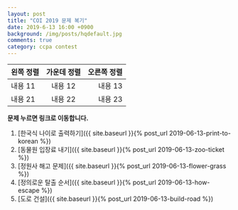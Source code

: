 ```yaml
---
layout: post
title: "COI 2019 문제 복기"
date: 2019-6-13 16:00 +0900
background: /img/posts/hqdefault.jpg
comments: true
category: ccpa contest
---
```


| 왼쪽 정렬 | 가운데 정렬 | 오른쪽 정렬 |
|:--------|:--------:|--------:|
| 내용 11 | 내용 12 | 내용 13 |
| 내용 21 | 내용 22 | 내용 23 |


**문제 누르면 링크로 이동합니다.**

1. [한국식 나이로 출력하기]({{ site.baseurl }}{% post_url 2019-06-13-print-to-korean %})
2. [동물원 입장료 내기]({{ site.baseurl }}{% post_url 2019-06-13-zoo-ticket %})
3. [정원사 해고 문제]({{ site.baseurl }}{% post_url 2019-06-13-flower-grass %})
4. [정의로운 탈출 순서]({{ site.baseurl }}{% post_url 2019-06-13-how-escape %})
5. [도로 건설]({{ site.baseurl }}{% post_url 2019-06-13-build-road %})
